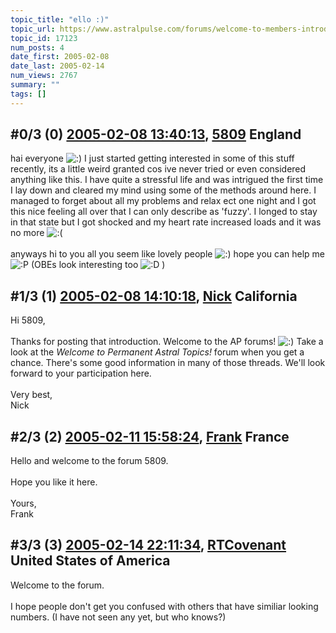 ```yaml
---
topic_title: "ello :)"
topic_url: https://www.astralpulse.com/forums/welcome-to-members-introductions!/ello-17123
topic_id: 17123
num_posts: 4
date_first: 2005-02-08
date_last: 2005-02-14
num_views: 2767
summary: ""
tags: []
---
```


## \#0/3 (0) [2005-02-08 13:40:13](https://www.astralpulse.com/forums/index.php?msg=147905), [5809](https://www.astralpulse.com/forums/profile/?u=8318) England ##
<section>
hai everyone
<img alt=":)" class="smiley" src="https://www.astralpulse.com/forums/Smileys/fugue/smiley.png" title="Smiley"/>
I just started getting interested in some of this stuff recently, its a little weird granted cos ive never tried or even considered anything like this. I have quite a stressful life and was intrigued the first time I lay down and cleared my mind using some of the methods around here. I managed to forget about all my problems and relax ect one night and I got this nice feeling all over that I can only describe as 'fuzzy'. I longed to stay in that state but I got shocked and my heart rate increased loads and it was no more
<img alt=":(" class="smiley" src="https://www.astralpulse.com/forums/Smileys/fugue/sad.png" title="Sad"/>
<br>
<br>
anyways hi to you all you seem like lovely people
<img alt=":)" class="smiley" src="https://www.astralpulse.com/forums/Smileys/fugue/smiley.png" title="Smiley"/>
hope you can help me
<img alt=":P" class="smiley" src="https://www.astralpulse.com/forums/Smileys/fugue/tongue.png" title="Tongue"/>
(OBEs look interesting too
<img alt=":D" class="smiley" src="https://www.astralpulse.com/forums/Smileys/fugue/cheesy.png" title="Cheesy"/>
)
</section>

## \#1/3 (1) [2005-02-08 14:10:18](https://www.astralpulse.com/forums/index.php?msg=147914), [Nick](https://www.astralpulse.com/forums/profile/?u=2080) California ##
<section>
Hi 5809,
<br>
<br>
Thanks for posting that introduction. Welcome to the AP forums!
<img alt=":)" class="smiley" src="https://www.astralpulse.com/forums/Smileys/fugue/smiley.png" title="Smiley"/>
Take a look at the
<i>
 Welcome to Permanent Astral Topics!
</i>
forum when you get a chance. There's some good information in many of those threads. We'll look forward to your participation here.
<br>
<br>
Very best,
<br>
Nick
</section>

## \#2/3 (2) [2005-02-11 15:58:24](https://www.astralpulse.com/forums/index.php?msg=148473), [Frank](https://www.astralpulse.com/forums/profile/?u=359) France ##
<section>
Hello and welcome to the forum 5809.
<br>
<br>
Hope you like it here.
<br>
<br>
Yours,
<br>
Frank
</section>

## \#3/3 (3) [2005-02-14 22:11:34](https://www.astralpulse.com/forums/index.php?msg=149508), [RTCovenant](https://www.astralpulse.com/forums/profile/?u=8389) United States of America ##
<section>
Welcome to the forum.
<br>
<br>
I hope people don't get you confused with others that have similiar looking numbers. (I have not seen any yet, but who knows?)
</section>